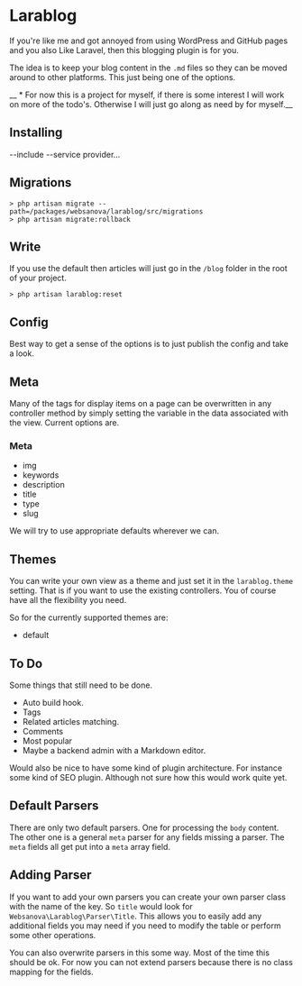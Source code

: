 # Larablog

If you're like me and got annoyed from using WordPress and GitHub pages and you also Like Laravel, then this blogging plugin is for you.

The idea is to keep your blog content in the `.md` files so they can be moved around to other platforms. This just being one of the options.

__ * For now this is a project for myself, if there is some interest I will work on more of the todo's. Otherwise I will just go along as need by for myself.__


## Installing

--include
--service provider...


## Migrations

~~~
> php artisan migrate --path=/packages/websanova/larablog/src/migrations
> php artisan migrate:rollback
~~~


## Write

If you use the default then articles will just go in the `/blog` folder in the root of your project.

~~~
> php artisan larablog:reset
~~~


## Config

Best way to get a sense of the options is to just publish the config and take a look.

## Meta

Many of the tags for display items on a page can be overwritten in any controller method by simply setting the variable in the data associated with the view. Current options are.

### Meta

* img
* keywords
* description
* title
* type
* slug

We will try to use appropriate defaults wherever we can.


## Themes

You can write your own view as a theme and just set it in the `larablog.theme` setting. That is if you want to use the existing controllers. You of course have all the flexibility you need.

So for the currently supported themes are:

* default


## To Do

Some things that still need to be done.

* Auto build hook.
* Tags
* Related articles matching.
* Comments
* Most popular
* Maybe a backend admin with a Markdown editor.

Would also be nice to have some kind of plugin architecture. For instance some kind of SEO plugin. Although not sure how this would work quite yet.


## Default Parsers

There are only two default parsers. One for processing the `body` content. The other one is a general `meta` parser for any fields missing a parser. The `meta` fields all get put into a `meta` array field.


## Adding Parser

If you want to add your own parsers you can create your own parser class with the name of the key. So `title` would look for `Websanova\Larablog\Parser\Title`. This allows you to easily add any additional fields you may need if you need to modify the table or perform some other operations.

You can also overwrite parsers in this some way. Most of the time this should be ok. For now you can not extend parsers because there is no class mapping for the fields.